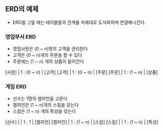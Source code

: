 ## ERD의 예제

- ERD를 그릴 때는 테이블들의 관계를 차례대로 도식화하며 연결해나간다.

### 영업부서 ERD

- 영업사원은 (0 ~ n)명의 고객을 관리한다
- 고객은 (0 ~ n)개의 주문을 할 수 있다
- 주문에는 (1 ~ n) 개의 상품이 들어간다

[사원] | 1 : (0 ~ n) | [고객]
[고객] | 1 : (0 ~ n) | [주문]
[주문] | 1 : (1 ~ n) | [상품]

### 게임 ERD

- 선수는 1명의 챔피언을 고른다
- 챔피언은 (1 ~ n)개의 스킬을 갖는다
- 스킬은 (1 ~ n) 개의 특성을 갖는다

[선수] | | 1 : 1 | [챔피언]
[챔피언] | 1 : (1 ~ n) | [스킬]
[스킬] | | 1 : (1 ~ n) | [특성]
